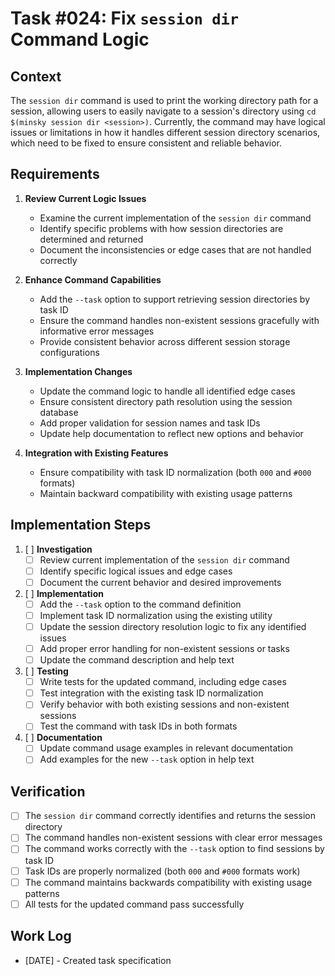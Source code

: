 # Task #024: Fix `session dir` Command Logic

## Context

The `session dir` command is used to print the working directory path for a session, allowing users to easily navigate to a session's directory using `cd $(minsky session dir <session>)`. Currently, the command may have logical issues or limitations in how it handles different session directory scenarios, which need to be fixed to ensure consistent and reliable behavior.

## Requirements

1. **Review Current Logic Issues**
   - Examine the current implementation of the `session dir` command
   - Identify specific problems with how session directories are determined and returned
   - Document the inconsistencies or edge cases that are not handled correctly

2. **Enhance Command Capabilities**
   - Add the `--task` option to support retrieving session directories by task ID
   - Ensure the command handles non-existent sessions gracefully with informative error messages
   - Provide consistent behavior across different session storage configurations

3. **Implementation Changes**
   - Update the command logic to handle all identified edge cases
   - Ensure consistent directory path resolution using the session database
   - Add proper validation for session names and task IDs
   - Update help documentation to reflect new options and behavior

4. **Integration with Existing Features**
   - Ensure compatibility with task ID normalization (both `000` and `#000` formats)
   - Maintain backward compatibility with existing usage patterns

## Implementation Steps

1. [ ] **Investigation**
   - [ ] Review current implementation of the `session dir` command
   - [ ] Identify specific logical issues and edge cases
   - [ ] Document the current behavior and desired improvements

2. [ ] **Implementation**
   - [ ] Add the `--task` option to the command definition
   - [ ] Implement task ID normalization using the existing utility
   - [ ] Update the session directory resolution logic to fix any identified issues
   - [ ] Add proper error handling for non-existent sessions or tasks
   - [ ] Update the command description and help text

3. [ ] **Testing**
   - [ ] Write tests for the updated command, including edge cases
   - [ ] Test integration with the existing task ID normalization
   - [ ] Verify behavior with both existing sessions and non-existent sessions
   - [ ] Test the command with task IDs in both formats

4. [ ] **Documentation**
   - [ ] Update command usage examples in relevant documentation
   - [ ] Add examples for the new `--task` option in help text

## Verification

- [ ] The `session dir` command correctly identifies and returns the session directory
- [ ] The command handles non-existent sessions with clear error messages
- [ ] The command works correctly with the `--task` option to find sessions by task ID
- [ ] Task IDs are properly normalized (both `000` and `#000` formats work)
- [ ] The command maintains backwards compatibility with existing usage patterns
- [ ] All tests for the updated command pass successfully

## Work Log

- [DATE] - Created task specification 
